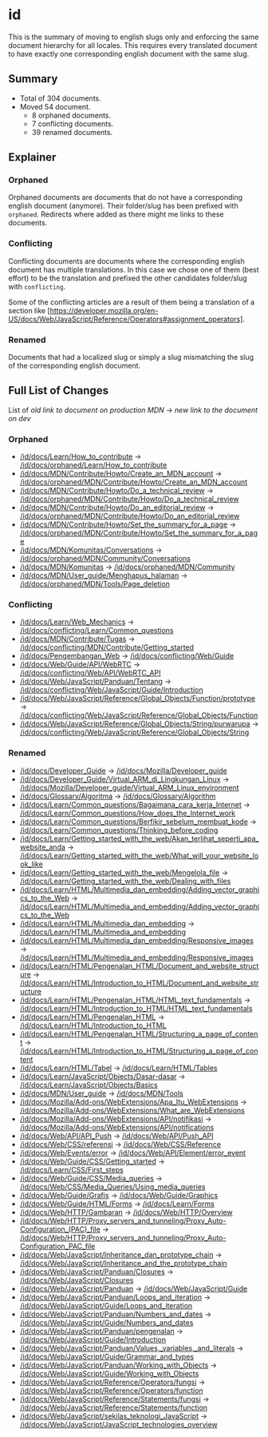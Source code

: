 # id

This is the summary of moving to english slugs only and enforcing the same
document hierarchy for all locales. This requires every translated document to
have exactly one corresponding english document with the same slug.

## Summary

* Total of 304 documents.
* Moved 54 document.
  * 8 orphaned documents.
  * 7 conflicting documents.
  * 39 renamed documents.

## Explainer

### Orphaned

Orphaned documents are documents that do not have a corresponding english
document (anymore). Their folder/slug has been prefixed with `orphaned`.
Redirects where added as there might me links to these documents.

### Conflicting

Conflicting documents are documents where the corresponding english document has
multiple translations. In this case we chose one of them (best effort) to be the
translation and prefixed the other candidates folder/slug with `conflicting`.

Some of the conflicting articles are a result of them being a translation of a
section like
[https://developer.mozilla.org/en-US/docs/Web/JavaScript/Reference/Operators#assignment_operators].

### Renamed

Documents that had a localized slug or simply a slug mismatching the slug of the
corresponding english document.

## Full List of Changes

List of _old link to document on production MDN_
→ _new link to the document on dev_

### Orphaned

* [/id/docs/Learn/How_to_contribute](https://developer.mozilla.org/id/docs/Learn/How_to_contribute) → [/id/docs/orphaned/Learn/How_to_contribute](/id/docs/orphaned/Learn/How_to_contribute)
* [/id/docs/MDN/Contribute/Howto/Create_an_MDN_account](https://developer.mozilla.org/id/docs/MDN/Contribute/Howto/Create_an_MDN_account) → [/id/docs/orphaned/MDN/Contribute/Howto/Create_an_MDN_account](/id/docs/orphaned/MDN/Contribute/Howto/Create_an_MDN_account)
* [/id/docs/MDN/Contribute/Howto/Do_a_technical_review](https://developer.mozilla.org/id/docs/MDN/Contribute/Howto/Do_a_technical_review) → [/id/docs/orphaned/MDN/Contribute/Howto/Do_a_technical_review](/id/docs/orphaned/MDN/Contribute/Howto/Do_a_technical_review)
* [/id/docs/MDN/Contribute/Howto/Do_an_editorial_review](https://developer.mozilla.org/id/docs/MDN/Contribute/Howto/Do_an_editorial_review) → [/id/docs/orphaned/MDN/Contribute/Howto/Do_an_editorial_review](/id/docs/orphaned/MDN/Contribute/Howto/Do_an_editorial_review)
* [/id/docs/MDN/Contribute/Howto/Set_the_summary_for_a_page](https://developer.mozilla.org/id/docs/MDN/Contribute/Howto/Set_the_summary_for_a_page) → [/id/docs/orphaned/MDN/Contribute/Howto/Set_the_summary_for_a_page](/id/docs/orphaned/MDN/Contribute/Howto/Set_the_summary_for_a_page)
* [/id/docs/MDN/Komunitas/Conversations](https://developer.mozilla.org/id/docs/MDN/Komunitas/Conversations) → [/id/docs/orphaned/MDN/Community/Conversations](/id/docs/orphaned/MDN/Community/Conversations)
* [/id/docs/MDN/Komunitas](https://developer.mozilla.org/id/docs/MDN/Komunitas) → [/id/docs/orphaned/MDN/Community](/id/docs/orphaned/MDN/Community)
* [/id/docs/MDN/User_guide/Menghapus_halaman](https://developer.mozilla.org/id/docs/MDN/User_guide/Menghapus_halaman) → [/id/docs/orphaned/MDN/Tools/Page_deletion](/id/docs/orphaned/MDN/Tools/Page_deletion)

### Conflicting
* [/id/docs/Learn/Web_Mechanics](https://developer.mozilla.org/id/docs/Learn/Web_Mechanics) → [/id/docs/conflicting/Learn/Common_questions](/id/docs/conflicting/Learn/Common_questions)
* [/id/docs/MDN/Contribute/Tugas](https://developer.mozilla.org/id/docs/MDN/Contribute/Tugas) → [/id/docs/conflicting/MDN/Contribute/Getting_started](/id/docs/conflicting/MDN/Contribute/Getting_started)
* [/id/docs/Pengembangan_Web](https://developer.mozilla.org/id/docs/Pengembangan_Web) → [/id/docs/conflicting/Web/Guide](/id/docs/conflicting/Web/Guide)
* [/id/docs/Web/Guide/API/WebRTC](https://developer.mozilla.org/id/docs/Web/Guide/API/WebRTC) → [/id/docs/conflicting/Web/API/WebRTC_API](/id/docs/conflicting/Web/API/WebRTC_API)
* [/id/docs/Web/JavaScript/Panduan/Tentang](https://developer.mozilla.org/id/docs/Web/JavaScript/Panduan/Tentang) → [/id/docs/conflicting/Web/JavaScript/Guide/Introduction](/id/docs/conflicting/Web/JavaScript/Guide/Introduction)
* [/id/docs/Web/JavaScript/Reference/Global_Objects/Function/prototype](https://developer.mozilla.org/id/docs/Web/JavaScript/Reference/Global_Objects/Function/prototype) → [/id/docs/conflicting/Web/JavaScript/Reference/Global_Objects/Function](/id/docs/conflicting/Web/JavaScript/Reference/Global_Objects/Function)
* [/id/docs/Web/JavaScript/Reference/Global_Objects/String/purwarupa](https://developer.mozilla.org/id/docs/Web/JavaScript/Reference/Global_Objects/String/purwarupa) → [/id/docs/conflicting/Web/JavaScript/Reference/Global_Objects/String](/id/docs/conflicting/Web/JavaScript/Reference/Global_Objects/String)

### Renamed
* [/id/docs/Developer_Guide](https://developer.mozilla.org/id/docs/Developer_Guide) → [/id/docs/Mozilla/Developer_guide](/id/docs/Mozilla/Developer_guide)
* [/id/docs/Developer_Guide/Virtual_ARM_di_Lingkungan_Linux](https://developer.mozilla.org/id/docs/Developer_Guide/Virtual_ARM_di_Lingkungan_Linux) → [/id/docs/Mozilla/Developer_guide/Virtual_ARM_Linux_environment](/id/docs/Mozilla/Developer_guide/Virtual_ARM_Linux_environment)
* [/id/docs/Glossary/Algoritma](https://developer.mozilla.org/id/docs/Glossary/Algoritma) → [/id/docs/Glossary/Algorithm](/id/docs/Glossary/Algorithm)
* [/id/docs/Learn/Common_questions/Bagaimana_cara_kerja_Internet](https://developer.mozilla.org/id/docs/Learn/Common_questions/Bagaimana_cara_kerja_Internet) → [/id/docs/Learn/Common_questions/How_does_the_Internet_work](/id/docs/Learn/Common_questions/How_does_the_Internet_work)
* [/id/docs/Learn/Common_questions/Berfikir_sebelum_membuat_kode](https://developer.mozilla.org/id/docs/Learn/Common_questions/Berfikir_sebelum_membuat_kode) → [/id/docs/Learn/Common_questions/Thinking_before_coding](/id/docs/Learn/Common_questions/Thinking_before_coding)
* [/id/docs/Learn/Getting_started_with_the_web/Akan_terlihat_seperti_apa_website_anda](https://developer.mozilla.org/id/docs/Learn/Getting_started_with_the_web/Akan_terlihat_seperti_apa_website_anda) → [/id/docs/Learn/Getting_started_with_the_web/What_will_your_website_look_like](/id/docs/Learn/Getting_started_with_the_web/What_will_your_website_look_like)
* [/id/docs/Learn/Getting_started_with_the_web/Mengelola_file](https://developer.mozilla.org/id/docs/Learn/Getting_started_with_the_web/Mengelola_file) → [/id/docs/Learn/Getting_started_with_the_web/Dealing_with_files](/id/docs/Learn/Getting_started_with_the_web/Dealing_with_files)
* [/id/docs/Learn/HTML/Multimedia_dan_embedding/Adding_vector_graphics_to_the_Web](https://developer.mozilla.org/id/docs/Learn/HTML/Multimedia_dan_embedding/Adding_vector_graphics_to_the_Web) → [/id/docs/Learn/HTML/Multimedia_and_embedding/Adding_vector_graphics_to_the_Web](/id/docs/Learn/HTML/Multimedia_and_embedding/Adding_vector_graphics_to_the_Web)
* [/id/docs/Learn/HTML/Multimedia_dan_embedding](https://developer.mozilla.org/id/docs/Learn/HTML/Multimedia_dan_embedding) → [/id/docs/Learn/HTML/Multimedia_and_embedding](/id/docs/Learn/HTML/Multimedia_and_embedding)
* [/id/docs/Learn/HTML/Multimedia_dan_embedding/Responsive_images](https://developer.mozilla.org/id/docs/Learn/HTML/Multimedia_dan_embedding/Responsive_images) → [/id/docs/Learn/HTML/Multimedia_and_embedding/Responsive_images](/id/docs/Learn/HTML/Multimedia_and_embedding/Responsive_images)
* [/id/docs/Learn/HTML/Pengenalan_HTML/Document_and_website_structure](https://developer.mozilla.org/id/docs/Learn/HTML/Pengenalan_HTML/Document_and_website_structure) → [/id/docs/Learn/HTML/Introduction_to_HTML/Document_and_website_structure](/id/docs/Learn/HTML/Introduction_to_HTML/Document_and_website_structure)
* [/id/docs/Learn/HTML/Pengenalan_HTML/HTML_text_fundamentals](https://developer.mozilla.org/id/docs/Learn/HTML/Pengenalan_HTML/HTML_text_fundamentals) → [/id/docs/Learn/HTML/Introduction_to_HTML/HTML_text_fundamentals](/id/docs/Learn/HTML/Introduction_to_HTML/HTML_text_fundamentals)
* [/id/docs/Learn/HTML/Pengenalan_HTML](https://developer.mozilla.org/id/docs/Learn/HTML/Pengenalan_HTML) → [/id/docs/Learn/HTML/Introduction_to_HTML](/id/docs/Learn/HTML/Introduction_to_HTML)
* [/id/docs/Learn/HTML/Pengenalan_HTML/Structuring_a_page_of_content](https://developer.mozilla.org/id/docs/Learn/HTML/Pengenalan_HTML/Structuring_a_page_of_content) → [/id/docs/Learn/HTML/Introduction_to_HTML/Structuring_a_page_of_content](/id/docs/Learn/HTML/Introduction_to_HTML/Structuring_a_page_of_content)
* [/id/docs/Learn/HTML/Tabel](https://developer.mozilla.org/id/docs/Learn/HTML/Tabel) → [/id/docs/Learn/HTML/Tables](/id/docs/Learn/HTML/Tables)
* [/id/docs/Learn/JavaScript/Objects/Dasar-dasar](https://developer.mozilla.org/id/docs/Learn/JavaScript/Objects/Dasar-dasar) → [/id/docs/Learn/JavaScript/Objects/Basics](/id/docs/Learn/JavaScript/Objects/Basics)
* [/id/docs/MDN/User_guide](https://developer.mozilla.org/id/docs/MDN/User_guide) → [/id/docs/MDN/Tools](/id/docs/MDN/Tools)
* [/id/docs/Mozilla/Add-ons/WebExtensions/Apa_Itu_WebExtensions](https://developer.mozilla.org/id/docs/Mozilla/Add-ons/WebExtensions/Apa_Itu_WebExtensions) → [/id/docs/Mozilla/Add-ons/WebExtensions/What_are_WebExtensions](/id/docs/Mozilla/Add-ons/WebExtensions/What_are_WebExtensions)
* [/id/docs/Mozilla/Add-ons/WebExtensions/API/notifikasi](https://developer.mozilla.org/id/docs/Mozilla/Add-ons/WebExtensions/API/notifikasi) → [/id/docs/Mozilla/Add-ons/WebExtensions/API/notifications](/id/docs/Mozilla/Add-ons/WebExtensions/API/notifications)
* [/id/docs/Web/API/API_Push](https://developer.mozilla.org/id/docs/Web/API/API_Push) → [/id/docs/Web/API/Push_API](/id/docs/Web/API/Push_API)
* [/id/docs/Web/CSS/referensi](https://developer.mozilla.org/id/docs/Web/CSS/referensi) → [/id/docs/Web/CSS/Reference](/id/docs/Web/CSS/Reference)
* [/id/docs/Web/Events/error](https://developer.mozilla.org/id/docs/Web/Events/error) → [/id/docs/Web/API/Element/error_event](/id/docs/Web/API/Element/error_event)
* [/id/docs/Web/Guide/CSS/Getting_started](https://developer.mozilla.org/id/docs/Web/Guide/CSS/Getting_started) → [/id/docs/Learn/CSS/First_steps](/id/docs/Learn/CSS/First_steps)
* [/id/docs/Web/Guide/CSS/Media_queries](https://developer.mozilla.org/id/docs/Web/Guide/CSS/Media_queries) → [/id/docs/Web/CSS/Media_Queries/Using_media_queries](/id/docs/Web/CSS/Media_Queries/Using_media_queries)
* [/id/docs/Web/Guide/Grafis](https://developer.mozilla.org/id/docs/Web/Guide/Grafis) → [/id/docs/Web/Guide/Graphics](/id/docs/Web/Guide/Graphics)
* [/id/docs/Web/Guide/HTML/Forms](https://developer.mozilla.org/id/docs/Web/Guide/HTML/Forms) → [/id/docs/Learn/Forms](/id/docs/Learn/Forms)
* [/id/docs/Web/HTTP/Gambaran](https://developer.mozilla.org/id/docs/Web/HTTP/Gambaran) → [/id/docs/Web/HTTP/Overview](/id/docs/Web/HTTP/Overview)
* [/id/docs/Web/HTTP/Proxy_servers_and_tunneling/Proxy_Auto-Configuration_(PAC)_file](https://developer.mozilla.org/id/docs/Web/HTTP/Proxy_servers_and_tunneling/Proxy_Auto-Configuration_(PAC)_file) → [/id/docs/Web/HTTP/Proxy_servers_and_tunneling/Proxy_Auto-Configuration_PAC_file](/id/docs/Web/HTTP/Proxy_servers_and_tunneling/Proxy_Auto-Configuration_PAC_file)
* [/id/docs/Web/JavaScript/Inheritance_dan_prototype_chain](https://developer.mozilla.org/id/docs/Web/JavaScript/Inheritance_dan_prototype_chain) → [/id/docs/Web/JavaScript/Inheritance_and_the_prototype_chain](/id/docs/Web/JavaScript/Inheritance_and_the_prototype_chain)
* [/id/docs/Web/JavaScript/Panduan/Closures](https://developer.mozilla.org/id/docs/Web/JavaScript/Panduan/Closures) → [/id/docs/Web/JavaScript/Closures](/id/docs/Web/JavaScript/Closures)
* [/id/docs/Web/JavaScript/Panduan](https://developer.mozilla.org/id/docs/Web/JavaScript/Panduan) → [/id/docs/Web/JavaScript/Guide](/id/docs/Web/JavaScript/Guide)
* [/id/docs/Web/JavaScript/Panduan/Loops_and_iteration](https://developer.mozilla.org/id/docs/Web/JavaScript/Panduan/Loops_and_iteration) → [/id/docs/Web/JavaScript/Guide/Loops_and_iteration](/id/docs/Web/JavaScript/Guide/Loops_and_iteration)
* [/id/docs/Web/JavaScript/Panduan/Numbers_and_dates](https://developer.mozilla.org/id/docs/Web/JavaScript/Panduan/Numbers_and_dates) → [/id/docs/Web/JavaScript/Guide/Numbers_and_dates](/id/docs/Web/JavaScript/Guide/Numbers_and_dates)
* [/id/docs/Web/JavaScript/Panduan/pengenalan](https://developer.mozilla.org/id/docs/Web/JavaScript/Panduan/pengenalan) → [/id/docs/Web/JavaScript/Guide/Introduction](/id/docs/Web/JavaScript/Guide/Introduction)
* [/id/docs/Web/JavaScript/Panduan/Values,_variables,_and_literals](https://developer.mozilla.org/id/docs/Web/JavaScript/Panduan/Values,_variables,_and_literals) → [/id/docs/Web/JavaScript/Guide/Grammar_and_types](/id/docs/Web/JavaScript/Guide/Grammar_and_types)
* [/id/docs/Web/JavaScript/Panduan/Working_with_Objects](https://developer.mozilla.org/id/docs/Web/JavaScript/Panduan/Working_with_Objects) → [/id/docs/Web/JavaScript/Guide/Working_with_Objects](/id/docs/Web/JavaScript/Guide/Working_with_Objects)
* [/id/docs/Web/JavaScript/Reference/Operators/fungsi](https://developer.mozilla.org/id/docs/Web/JavaScript/Reference/Operators/fungsi) → [/id/docs/Web/JavaScript/Reference/Operators/function](/id/docs/Web/JavaScript/Reference/Operators/function)
* [/id/docs/Web/JavaScript/Reference/Statements/fungsi](https://developer.mozilla.org/id/docs/Web/JavaScript/Reference/Statements/fungsi) → [/id/docs/Web/JavaScript/Reference/Statements/function](/id/docs/Web/JavaScript/Reference/Statements/function)
* [/id/docs/Web/JavaScript/sekilas_teknologi_JavaScript](https://developer.mozilla.org/id/docs/Web/JavaScript/sekilas_teknologi_JavaScript) → [/id/docs/Web/JavaScript/JavaScript_technologies_overview](/id/docs/Web/JavaScript/JavaScript_technologies_overview)
